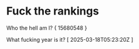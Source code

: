 # Fuck the rankings

Who the hell am I?
{ 15680548 }

What fucking year is it?
[ 2025-03-18T05:23:20Z ]
